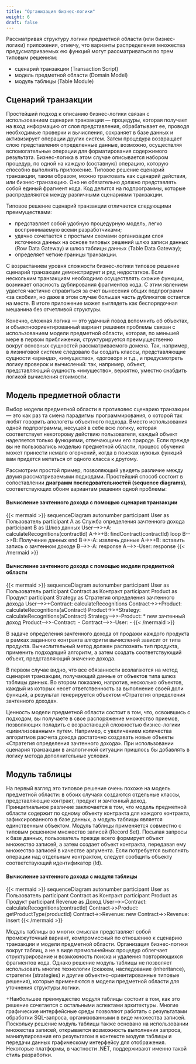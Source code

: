 ```yaml
---
title: "Организация бизнес-логики"
weight: 6
draft: false
---
```


Рассматривая структуру логики предметной области (или бизнес-логики) приложения, отмечу, что варианты распределения множества предусматриваемых ею функций могут рассматриваться по трем типовым решениям:
* сценарий транзакции (Transaction Script)
* модель предметной области (Domain Model) 
* модуль таблицы (Table Module)

## Cценарий транзакции
Простейший подход к описанию бизнес-логики связан с использованием сценария транзакции — процедуры, которая получает на вход информацию от слоя представления, обрабатывает ее, проводя необходимые проверки и вычисления, сохраняет в базе данных и активизирует операции других систем. Затем процедура возвращает слою представления определенные данные, возможно, осуществляя вспомогательные операции для форматирования содержимого результата. Бизнес-логика в этом случае описывается набором процедур, по одной на каждую (составную) операцию, которую способно выполнять приложение. Типовое решение сценарий транзакции, таким образом, можно трактовать как сценарий действия, или бизнес-транзакцию. Оно не обязательно должно представлять собой единый фрагмент кода. Код делится на подпрограммы, которые распределяются между различными сценариями транзакции.

Типовое решение сценарий транзакции отличается следующими преимуществами:
* представляет собой удобную процедурную модель, легко воспринимаемую всеми разработчиками;
* удачно сочетается с простыми схемами организации слоя источника данных на основе типовых решений шлюз записи данных (Row Data Gateway) и шлюз таблицы данных (Table Data Gateway);
* определяет четкие границы транзакции.

С возрастанием уровня сложности бизнес-логики типовое решение сценарий транзакции демонстрирует и ряд недостатков. Если нескольким транзакциям необходимо осуществлять схожие функции, возникает опасность дублирования фрагментов кода. С этим явлением удается частично справиться за счет вынесения общих подпрограмм «за скобки», но даже в этом случае большая часть дубликатов остается на месте. В итоге приложение может выглядеть как беспорядочная мешанина без отчетливой структуры.

Конечно, сложная логика — это удачный повод вспомнить об объектах, и объектноориентированный вариант решения проблемы связан с использованием модели предметной области, которая, по меньшей мере в первом приближении, структурируется преимущественно вокруг основных сущностей рассматриваемого домена. Так, например, в лизинговой системе следовало бы создать классы, представляющие сущности «аренда», «имущество», «договор» и т.д., и предусмотреть логику проверок и вычислений: так, например, объект, представляющий сущность «имущество», вероятно, уместно снабдить логикой вычисления стоимости.

## Модель предметной области
Выбор модели предметной области в противовес сценарию транзакции — это как раз та смена парадигмы программирования, о которой так любят говорить апологеты объектного подхода. Вместо использования одной подпрограммы, несущей в себе всю логику, которая соответствует некоторому действию пользователя, каждый объект наделяется только функциями, отвечающими его природе. Если прежде вы не пользовались моделью предметной области, процесс обучения может принести немало огорчений, когда в поисках нужных функций вам придется метаться от одного класса к другому.

Рассмотрим простой пример, позволяющий увидеть различие между двумя рассматриваемыми подходами. Простейший способ состоит в сопоставлении **диаграмм последовательностей (sequence diagrams)**, соответствующих обоим вариантам решения одной проблемы:

#### Вычисление зачтенного дохода с помощью сценария транзакции
{{< mermaid >}}
sequenceDiagram
    autonumber
    participant User as Пользователь
    participant A as Служба определения зачтенного дохода
    participant B as Шлюз данных
    User-->>+A: calculateRecognitions(contractId)
    A->>+B: findContract(contractId)
    loop 
        B-->>B: Получение данных
    end
    B->>-A: извлечь данные
    A->>+B: вставить запись о зачтенном доходе
    B-->>-A: response
    A-->>-User: response
{{< /mermaid >}}

#### Вычисление зачтенного дохода с помощью модели предметной области
{{< mermaid >}}
sequenceDiagram
    autonumber
    participant User as Пользователь
    participant Contract as Контракт
    participant Product as Продукт
    participant Strategy as Стратегия определения зачтенного дохода
    User-->>+Contract: calculateRecognitions
    Contract->>+Product: calculateRecognitions(aСontract)
    Product->>+Strategy: calculateRecognitions(aСontract)
    Strategy-->>-Product: * new зачтенный доход
    Product-->>-Contract: -
    Contract-->>-User: -
{{< /mermaid >}}

В задаче определения зачтенного дохода от продажи каждого продукта в рамках заданного контракта алгоритм вычислений зависит от типа продукта. Вычислительный метод должен распознать тип продукта, применить подходящий алгоритм, а затем создать соответствующий объект, представляющий значение дохода.

В первом случае видно, что все обязанности возлагаются на метод сценария транзакции, получающий данные от объектов типа шлюз таблицы данных. Во втором показано, напротив, несколько объектов, каждый из которых несет ответственность за выполнение своей доли функций, а результат генерируется объектом «Стратегия определения зачтенного дохода».

Ценность модели предметной области состоит в том, что, освоившись с подходом, вы получаете в свое распоряжение множество приемов, позволяющих поладить с возрастающей сложностью бизнес-логики «цивилизованным» путем. Например, с увеличением количества алгоритмов расчета дохода достаточно создавать новые объекты «Стратегия определения зачтенного дохода». При использовании сценария транзакции в аналогичной ситуации пришлось бы добавлять в логику метода дополнительные условия.

## Модуль таблицы
На первый взгляд это типовое решение очень похоже на модель предметной области: в обоих случаях создаются отдельные классы, представляющие контракт, продукт и зачтенный доход. Принципиальное различие заключается в том, что модель предметной области содержит по одному объекту контракта для каждого контракта, зафиксированного в базе данных, а модуль таблицы является единственным объектом. Модуль таблицы применяется совместно с типовым решением множество записей (Record Set). Посылая запросы к базе данных, пользователь прежде всего формирует объект множество записей, а затем создает объект контракта, передавая ему множество записей в качестве аргумента. Если потребуется выполнять операции над отдельным контрактом, следует сообщить объекту соответствующий идентификатор (Id).

#### Вычисление зачтенного дохода с модуля таблицы
{{< mermaid >}}
sequenceDiagram
    autonumber
    participant User as Пользователь
    participant Contract as Контракт
    participant Product as Продукт
    participant Revenue as Доход
    User-->>Contract: calculateRecognitions(contractId)
    Contract->>Product: getProductType(productId)
    Contract->>Revenue: new
    Contract->>Revenue: insert
{{< /mermaid >}}

Модуль таблицы во многих смыслах представляет собой промежуточный вариант, компромиссный по отношению к сценарию транзакции и модели предметной области. Организация бизнес-логики вокруг таблиц, а не в виде прямолинейных процедур облегчает структурирование и возможность поиска и удаления повторяющихся фрагментов кода. Однако решение модуль таблицы не позволяет использовать многие технологии (скажем, наследование (inheritance), стратегии (strategies) и другие объектно-ориентированные типовые решения), которые применяются в модели предметной области для уточнения структуры логики.

+Наибольшее преимущество модуля таблицы состоит в том, как это решение сочетается с остальными аспектами архитектуры. Многие графические интерфейсные среды позволяют работать с результатами обработки SQL-запроса, организованными в виде множества записей. Поскольку решение модуль таблицы также основано на использовании множества записей, открывается возможность выполнения запроса, манипулирования его результатом в контексте модуля таблицы и передачи данных графическому интерфейсу для отображения. Некоторые платформы, в частности .NET, поддерживают именно такой стиль разработки.